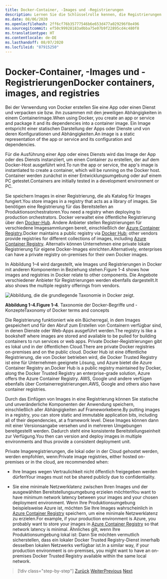 ```yaml
---
title: Docker-Container, -Images und -Registrierungen
description: Lernen Sie die Schlüsselrolle kennen, die Registrierungen überall in der Docker-Methode zum Bereitstellen von Anwendungen spielen.
ms.date: 08/06/2020
ms.openlocfilehash: 2ff6cf76b35777546b6e653d477a029296f8e496
ms.sourcegitcommit: ef50c99928183a0bba75e07b9f22895cd4c480f8
ms.translationtype: HT
ms.contentlocale: de-DE
ms.lasthandoff: 08/07/2020
ms.locfileid: "87915250"
---
```

# <a name="docker-containers-images-and-registries"></a><span data-ttu-id="78c9b-103">Docker-Container, -Images und -Registrierungen</span><span class="sxs-lookup"><span data-stu-id="78c9b-103">Docker containers, images, and registries</span></span>

<span data-ttu-id="78c9b-104">Bei der Verwendung von Docker erstellen Sie eine App oder einen Dienst und verpacken sie bzw. ihn zusammen mit den jeweiligen Abhängigkeiten in einem Containerimage.</span><span class="sxs-lookup"><span data-stu-id="78c9b-104">When using Docker, you create an app or service and package it and its dependencies into a container image.</span></span> <span data-ttu-id="78c9b-105">Ein Image entspricht einer statischen Darstellung der Apps oder Dienste und von deren Konfigurationen und Abhängigkeiten.</span><span class="sxs-lookup"><span data-stu-id="78c9b-105">An image is a static representation of the app or service and its configuration and dependencies.</span></span>

<span data-ttu-id="78c9b-106">Für die Ausführung einer App oder eines Diensts wird das Image der App oder des Diensts instanziiert, um einen Container zu erstellen, der auf dem Docker-Host ausgeführt wird.</span><span class="sxs-lookup"><span data-stu-id="78c9b-106">To run the app or service, the app's image is instantiated to create a container, which will be running on the Docker host.</span></span> <span data-ttu-id="78c9b-107">Container werden zunächst in einer Entwicklungsumgebung oder auf einem PC getestet.</span><span class="sxs-lookup"><span data-stu-id="78c9b-107">Containers are initially tested in a development environment or PC.</span></span>

<span data-ttu-id="78c9b-108">Sie speichern Images in einer Registrierung, die als Katalog für Images fungiert.</span><span class="sxs-lookup"><span data-stu-id="78c9b-108">You store images in a registry that acts as a library of images.</span></span> <span data-ttu-id="78c9b-109">Sie benötigen eine Registrierung für das Bereitstellen an Produktionsorchestratoren.</span><span class="sxs-lookup"><span data-stu-id="78c9b-109">You need a registry when deploying to production orchestrators.</span></span> <span data-ttu-id="78c9b-110">Docker verwaltet eine öffentliche Registrierung über den [Docker-Hub](https://hub.docker.com/). Andere Anbieter stellen Registrierungen für verschiedene Imagesammlungen bereit, einschließlich der [Azure Container Registry](https://azure.microsoft.com/services/container-registry/).</span><span class="sxs-lookup"><span data-stu-id="78c9b-110">Docker maintains a public registry via [Docker Hub](https://hub.docker.com/); other vendors provide registries for different collections of images, including [Azure Container Registry](https://azure.microsoft.com/services/container-registry/).</span></span> <span data-ttu-id="78c9b-111">Alternativ können Unternehmen eine private lokale Registrierung für eigene Docker-Images einrichten.</span><span class="sxs-lookup"><span data-stu-id="78c9b-111">Alternatively, enterprises can have a private registry on-premises for their own Docker images.</span></span>

<span data-ttu-id="78c9b-112">In Abbildung 1–4 wird dargestellt, wie Images und Registrierungen in Docker mit anderen Komponenten in Beziehung stehen.</span><span class="sxs-lookup"><span data-stu-id="78c9b-112">Figure 1-4 shows how images and registries in Docker relate to other components.</span></span> <span data-ttu-id="78c9b-113">Die Angebote verschiedener Anbieter für Registrierungen werden ebenfalls dargestellt.</span><span class="sxs-lookup"><span data-stu-id="78c9b-113">It also shows the multiple registry offerings from vendors.</span></span>

![Abbildung, die die grundlegende Taxonomie in Docker zeigt.](./media/docker-containers-images-and-registries/taxonomy-docker-terms-concepts.png)

<span data-ttu-id="78c9b-115">**Abbildung 1-4.**</span><span class="sxs-lookup"><span data-stu-id="78c9b-115">**Figure 1-4**.</span></span> <span data-ttu-id="78c9b-116">Taxonomie der Docker-Begriffe und -Konzepte</span><span class="sxs-lookup"><span data-stu-id="78c9b-116">Taxonomy of Docker terms and concepts</span></span>

<span data-ttu-id="78c9b-117">Die Registrierung funktioniert wie ein Bücherregal, in dem Images gespeichert und für den Abruf zum Erstellen von Containern verfügbar sind, in denen Dienste oder Web-Apps ausgeführt werden.</span><span class="sxs-lookup"><span data-stu-id="78c9b-117">The registry is like a bookshelf where images are stored and available to be pulled for building containers to run services or web apps.</span></span> <span data-ttu-id="78c9b-118">Private Docker-Registrierungen gibt es lokal und in der öffentlichen Cloud.</span><span class="sxs-lookup"><span data-stu-id="78c9b-118">There are private Docker registries on-premises and on the public cloud.</span></span> <span data-ttu-id="78c9b-119">Docker Hub ist eine öffentliche Registrierung, die von Docker betrieben wird, die Docker Trusted Registry ist eine für Unternehmen geeignete Lösung, und Azure bietet die Azure Container Registry an.</span><span class="sxs-lookup"><span data-stu-id="78c9b-119">Docker Hub is a public registry maintained by Docker, along the Docker Trusted Registry an enterprise-grade solution, Azure offers the Azure Container Registry.</span></span> <span data-ttu-id="78c9b-120">AWS, Google und andere verfügen ebenfalls über Containerregistrierungen.</span><span class="sxs-lookup"><span data-stu-id="78c9b-120">AWS, Google and others also have container registries.</span></span>

<span data-ttu-id="78c9b-121">Durch das Einfügen von Images in eine Registrierung können Sie statische und unveränderliche Komponenten der Anwendung speichern, einschließlich aller Abhängigkeiten auf Frameworkebene.</span><span class="sxs-lookup"><span data-stu-id="78c9b-121">By putting images in a registry, you can store static and immutable application bits, including all of their dependencies, at a framework level.</span></span> <span data-ttu-id="78c9b-122">Diese Images können dann mit einer Versionsangabe versehen und in mehreren Umgebungen bereitgestellt werden. Dadurch steht eine konsistente Bereitstellungseinheit zur Verfügung.</span><span class="sxs-lookup"><span data-stu-id="78c9b-122">You then can version and deploy images in multiple environments and thus provide a consistent deployment unit.</span></span>

<span data-ttu-id="78c9b-123">Private Imageregistrierungen, die lokal oder in der Cloud gehostet werden, werden empfohlen, wenn:</span><span class="sxs-lookup"><span data-stu-id="78c9b-123">Private image registries, either hosted on-premises or in the cloud, are recommended when:</span></span>

- <span data-ttu-id="78c9b-124">Ihre Images wegen Vertraulichkeit nicht öffentlich freigegeben werden dürfen</span><span class="sxs-lookup"><span data-stu-id="78c9b-124">Your images must not be shared publicly due to confidentiality.</span></span>

- <span data-ttu-id="78c9b-125">Sie eine minimale Netzwerklatenz zwischen Ihren Images und der ausgewählten Bereitstellungsumgebung erzielen möchten</span><span class="sxs-lookup"><span data-stu-id="78c9b-125">You want to have minimum network latency between your images and your chosen deployment environment.</span></span> <span data-ttu-id="78c9b-126">Wenn Ihre Produktionsumgebung beispielsweise Azure ist, möchten Sie Ihre Images wahrscheinlich in [Azure Container Registry](https://azure.microsoft.com/services/container-registry/) speichern, um eine minimale Netzwerklatenz zu erzielen.</span><span class="sxs-lookup"><span data-stu-id="78c9b-126">For example, if your production environment is Azure, you probably want to store your images in [Azure Container Registry](https://azure.microsoft.com/services/container-registry/) so that network latency is minimal.</span></span> <span data-ttu-id="78c9b-127">Ähnliches gilt, wenn Ihre Produktionsumgebung lokal ist: Dann Sie möchten vermutlich sicherstellen, dass ein lokaler Docker Trusted Registry-Dienst innerhalb desselben lokalen Netzwerks verfügbar ist.</span><span class="sxs-lookup"><span data-stu-id="78c9b-127">In a similar way, if your production environment is on-premises, you might want to have an on-premises Docker Trusted Registry available within the same local network.</span></span>

>[!div class="step-by-step"]
><span data-ttu-id="78c9b-128">[Zurück](docker-terminology.md)
>[Weiter](road-to-modern-applications-based-on-containers.md)</span><span class="sxs-lookup"><span data-stu-id="78c9b-128">[Previous](docker-terminology.md)
[Next](road-to-modern-applications-based-on-containers.md)</span></span>
